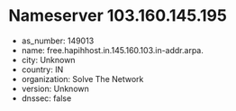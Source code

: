 # Nameserver 103.160.145.195

* as_number: 149013
* name: free.hapihhost.in.145.160.103.in-addr.arpa.
* city: Unknown
* country: IN
* organization: Solve The Network
* version: Unknown
* dnssec: false
